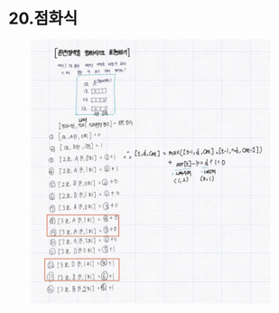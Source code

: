 # 20.점화식

<figure><img src="../.gitbook/assets/image (2).png" alt=""><figcaption></figcaption></figure>
